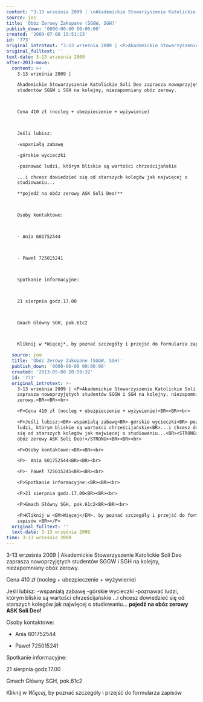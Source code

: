```yaml
---
content: "3-13 września 2009 | \nAkademickie Stowarzyszenie Katolickie Soli Deo zaprasza nowoprzyjętych studentów SGGW i SGH na kolejny, niezapomniany obóz zerowy.\n\n\nCena 410 zł (nocleg + ubezpieczenie + wyżywienie)\n\n\nJeśli lubisz:\n-wspaniałą zabawę\n-górskie wycieczki\n-poznawać ludzi, którym bliskie są wartości chrześcijańskie\n...i chcesz dowiedzieć się od starszych kolegów jak najwięcej o studiowaniu...\n**pojedź na obóz zerowy ASK Soli Deo!**\n\n\nOsoby kontaktowe:\n\n\n- Ania 601752544\n\n\n- Paweł 725015241\n\n\nSpotkanie informacyjne:\n\n\n21 sierpnia godz.17.00\n\n\nGmach Główny SGH, pok.61c2\n\n\nKliknij w *Więcej*, by poznać szczegóły i przejść do formularza zapisów \n\n\n\n<!--CONTENT FROM OLD SERVER (jos before 2013): 3-13 września 2009 | \nAkademickie Stowarzyszenie Katolickie Soli Deo zaprasza nowoprzyjętych studentów SGGW i SGH na kolejny, niezapomniany obóz zerowy.\n\r\n\nCena 410 zł (nocleg + ubezpieczenie + wyżywienie)\n\r\n\nJeśli lubisz:\n-wspaniałą zabawę\n-górskie wycieczki\n-poznawać ludzi, którym bliskie są wartości chrześcijańskie\n...i chcesz dowiedzieć się od starszych kolegów jak najwięcej o studiowaniu...\n**pojedź na obóz zerowy ASK Soli Deo!**\n\r\n\nOsoby kontaktowe:\n\r\n\n- Ania 601752544\n\r\n\n- Paweł 725015241\n\r\n\nSpotkanie informacyjne:\n\r\n\n21 sierpnia godz.17.00\n\r\n\nGmach Główny SGH, pok.61c2\n\r\n\nKliknij w *Więcej*, by poznać szczegóły i przejść do formularza zapisów \n\n\n-->"
source: jos
title: 'Obóz Zerowy Zakopane (SGGW, SGH)'
publish_down: '0000-00-00 00:00:00'
created: '2009-07-08 19:51:23'
id: '773'
original_introtext: "3-13 września 2009 | <P>Akademickie Stowarzyszenie Katolickie Soli Deo zaprasza nowoprzyjętych studentów SGGW i SGH na kolejny, niezapomniany obóz zerowy.<BR><BR><br>\r\n<P>Cena 410 zł (nocleg + ubezpieczenie + wyżywienie)<BR><BR><br>\r\n<P>Jeśli lubisz:<BR>-wspaniałą zabawę<BR>-górskie wycieczki<BR>-poznawać ludzi, którym bliskie są wartości chrześcijańskie<BR>...i chcesz dowiedzieć się od starszych kolegów jak najwięcej o studiowaniu...<BR><STRONG>pojedź na obóz zerowy ASK Soli Deo!</STRONG><BR><BR><br>\r\n<P>Osoby kontaktowe:<BR><BR><br>\r\n<P>- Ania 601752544<BR><BR><br>\r\n<P>- Paweł 725015241<BR><BR><br>\r\n<P>Spotkanie informacyjne:<BR><BR><br>\r\n<P>21 sierpnia godz.17.00<BR><BR><br>\r\n<P>Gmach Główny SGH, pok.61c2<BR><BR><br>\r\n<P>Kliknij w <EM>Więcej</EM>, by poznać szczegóły i przejść do formularza zapisów <BR></P>"
original_fulltext: ''
text-date: 3-13 września 2009
after-2013-move:
  content: >+
    3-13 września 2009 | 

    Akademickie Stowarzyszenie Katolickie Soli Deo zaprasza nowoprzyjętych
    studentów SGGW i SGH na kolejny, niezapomniany obóz zerowy.



    Cena 410 zł (nocleg + ubezpieczenie + wyżywienie)



    Jeśli lubisz:

    -wspaniałą zabawę

    -górskie wycieczki

    -poznawać ludzi, którym bliskie są wartości chrześcijańskie

    ...i chcesz dowiedzieć się od starszych kolegów jak najwięcej o
    studiowaniu...

    **pojedź na obóz zerowy ASK Soli Deo!**



    Osoby kontaktowe:



    - Ania 601752544



    - Paweł 725015241



    Spotkanie informacyjne:



    21 sierpnia godz.17.00



    Gmach Główny SGH, pok.61c2



    Kliknij w *Więcej*, by poznać szczegóły i przejść do formularza zapisów 

  source: jom
  title: 'Obóz Zerowy Zakopane (SGGW, SGH)'
  publish_down: '0000-00-00 00:00:00'
  created: '2013-05-08 20:59:32'
  id: '773'
  original_introtext: >-
    3-13 września 2009 | <P>Akademickie Stowarzyszenie Katolickie Soli Deo
    zaprasza nowoprzyjętych studentów SGGW i SGH na kolejny, niezapomniany obóz
    zerowy.<BR><BR><br>

    <P>Cena 410 zł (nocleg + ubezpieczenie + wyżywienie)<BR><BR><br>

    <P>Jeśli lubisz:<BR>-wspaniałą zabawę<BR>-górskie wycieczki<BR>-poznawać
    ludzi, którym bliskie są wartości chrześcijańskie<BR>...i chcesz dowiedzieć
    się od starszych kolegów jak najwięcej o studiowaniu...<BR><STRONG>pojedź na
    obóz zerowy ASK Soli Deo!</STRONG><BR><BR><br>

    <P>Osoby kontaktowe:<BR><BR><br>

    <P>- Ania 601752544<BR><BR><br>

    <P>- Paweł 725015241<BR><BR><br>

    <P>Spotkanie informacyjne:<BR><BR><br>

    <P>21 sierpnia godz.17.00<BR><BR><br>

    <P>Gmach Główny SGH, pok.61c2<BR><BR><br>

    <P>Kliknij w <EM>Więcej</EM>, by poznać szczegóły i przejść do formularza
    zapisów <BR></P>
  original_fulltext: ''
  text-date: 3-13 września 2009
time: 3-13 września 2009
---
```

3-13 września 2009 | 
Akademickie Stowarzyszenie Katolickie Soli Deo zaprasza nowoprzyjętych studentów SGGW i SGH na kolejny, niezapomniany obóz zerowy.


Cena 410 zł (nocleg + ubezpieczenie + wyżywienie)


Jeśli lubisz:
-wspaniałą zabawę
-górskie wycieczki
-poznawać ludzi, którym bliskie są wartości chrześcijańskie
...i chcesz dowiedzieć się od starszych kolegów jak najwięcej o studiowaniu...
**pojedź na obóz zerowy ASK Soli Deo!**


Osoby kontaktowe:


- Ania 601752544


- Paweł 725015241


Spotkanie informacyjne:


21 sierpnia godz.17.00


Gmach Główny SGH, pok.61c2


Kliknij w *Więcej*, by poznać szczegóły i przejść do formularza zapisów 



<!--CONTENT FROM OLD SERVER (jos before 2013): 3-13 września 2009 | 
Akademickie Stowarzyszenie Katolickie Soli Deo zaprasza nowoprzyjętych studentów SGGW i SGH na kolejny, niezapomniany obóz zerowy.


Cena 410 zł (nocleg + ubezpieczenie + wyżywienie)


Jeśli lubisz:
-wspaniałą zabawę
-górskie wycieczki
-poznawać ludzi, którym bliskie są wartości chrześcijańskie
...i chcesz dowiedzieć się od starszych kolegów jak najwięcej o studiowaniu...
**pojedź na obóz zerowy ASK Soli Deo!**


Osoby kontaktowe:


- Ania 601752544


- Paweł 725015241


Spotkanie informacyjne:


21 sierpnia godz.17.00


Gmach Główny SGH, pok.61c2


Kliknij w *Więcej*, by poznać szczegóły i przejść do formularza zapisów 


-->

<!--{{json:{"created_date":"2009-07-08 19:51:23","publish_down":"0000-00-00 00:00:00","id":"773"}}}-->